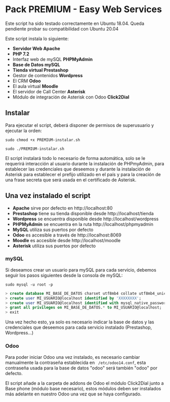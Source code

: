 # Pack PREMIUM - Easy Web Services

Este script ha sido testado correctamente en Ubuntu 18.04. Queda pendiente probar su compatibilidad con Ubuntu 20.04

Este script instala lo siguiente:
- **Servidor Web Apache**
- **PHP 7.2**
- Interfaz web de mySQL **PHPMyAdmin**
- **Base de Datos mySQL**
- **Tienda virtual Prestashop**
- Gestor de contenidos **Wordpress**
- El CRM **Odoo**
- El aula virtual **Moodle**
- El servidor de Call Center **Asterisk**
- Módulo de integración de Asterisk con Odoo **Click2Dial**

## Instalar
Para ejecutar el script, deberá disponer de permisos de superusuario y ejecutar la orden:

``sudo chmod +x PREMIUM-instalar.sh``

`` sudo ./PREMIUM-instalar.sh ``

El script instalará todo lo necesario de forma automática, solo se le requerirá interacción al usuario durante la instalación de PHPmyAdmin, para establecer las credenciales que deseemos y durante la instalación de Asterisk para establecer el prefijo utilizado en el país y para la creación de una frase secreta que será usada en el certificado de Asterisk.

## Una vez instalado el script
- **Apache** sirve por defecto en http://localhost:80
- **Prestashop** tiene su tienda disponible desde http://localhost/tienda
- **Wordpress** se encuentra disponible desde http://localhost/wordpress
- **PHPMyAdmin** se encuentra en la ruta http://localhost/phpmyadmin
- **MySQL** utiliza sus puertos por defecto
- **Odoo** es accesible a través de http://localhost:8069
- **Moodle** es accesible desde http://localhost/moodle
- **Asterisk** utiliza sus puertos por defecto

### mySQL
Si deseamos crear un usuario para mySQL para cada servicio, debemos seguir los pasos siguientes desde la consola de mySQL:

```console 
sudo mysql -u root -p
```
```sql
> create database MI_BASE_DE_DATOS charset utf8mb4 collate utf8mb4_unicode_ci;
> create user MI_USUARIO@localhost identified by 'XXXXXXXX';
> create user MI_USUARIO@localhost identified with mysql_native_password by 'XXXXXXXX';
> grant all privileges on MI_BASE_DE_DATOS.* to MI_USUARIO@localhost;
> exit
```

Una vez hecho esto, ya solo es necesario indicar la base de datos y las credenciales que deseemos para cada servicio instalado (Prestashop, Wordpress...)

### Odoo
Para poder iniciar Odoo una vez instalado, es necesario cambiar manualmente la contraseña establecida en ``` /etc/odoo14.conf```, esta contraseña usada para la base de datos "odoo" será también "odoo" por defecto.

El script añade a la carpeta de addons de Odoo el módulo Click2Dial junto a Base phone (módulo base necesario), estos módulos deben ser instalados más adelante en nuestro Odoo una vez que se haya configurado.



